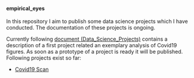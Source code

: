#### empirical_eyes

In this repository I aim to publish some data science projects which I have conducted. The documentation of these projects is ongoing. 

Currently following [document (Data_Science_Projects)](https://github.com/MWelHeb/01_Covid19_Scan/blob/main/Data_Science_Projects.md) contains a description of a first project related an exemplary analysis of Covid19 figures. As soon as a prototype of a project is ready it will be published. Following projects exist so far:

- [Covid19 Scan](http://18.192.208.203:8501/)


